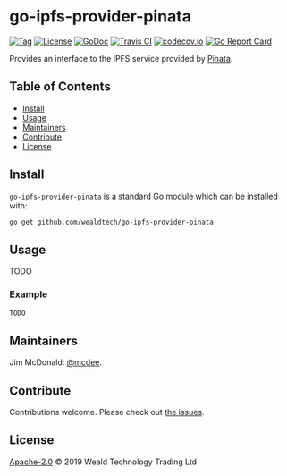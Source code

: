 # go-ipfs-provider-pinata

[![Tag](https://img.shields.io/github/tag/wealdtech/go-ipfs-provider-pinata.svg)](https://github.com/wealdtech/go-ipfs-provider-pinata/releases/)
[![License](https://img.shields.io/github/license/wealdtech/go-ipfs-provider-pinata.svg)](LICENSE)
[![GoDoc](https://godoc.org/github.com/wealdtech/go-ipfs-provider-pinata?status.svg)](https://godoc.org/github.com/wealdtech/go-ipfs-provider-pinata)
[![Travis CI](https://img.shields.io/travis/wealdtech/go-ipfs-provider-pinata.svg)](https://travis-ci.org/wealdtech/go-ipfs-provider-pinata)
[![codecov.io](https://img.shields.io/codecov/c/github/wealdtech/go-ipfs-provider-pinata.svg)](https://codecov.io/github/wealdtech/go-ipfs-provider-pinata)
[![Go Report Card](https://goreportcard.com/badge/github.com/wealdtech/go-ipfs-provider-pinata)](https://goreportcard.com/report/github.com/wealdtech/go-ipfs-provider-pinata)

Provides an interface to the IPFS service provided by [Pinata](https://pinata.cloud/).

## Table of Contents

- [Install](#install)
- [Usage](#usage)
- [Maintainers](#maintainers)
- [Contribute](#contribute)
- [License](#license)

## Install

`go-ipfs-provider-pinata` is a standard Go module which can be installed with:

```sh
go get github.com/wealdtech/go-ipfs-provider-pinata
```

## Usage

TODO

### Example

```go
TODO
```

## Maintainers

Jim McDonald: [@mcdee](https://github.com/mcdee).

## Contribute

Contributions welcome. Please check out [the issues](https://github.com/wealdtech/go-ipfs-provider-pinata/issues).

## License

[Apache-2.0](LICENSE) © 2019 Weald Technology Trading Ltd
